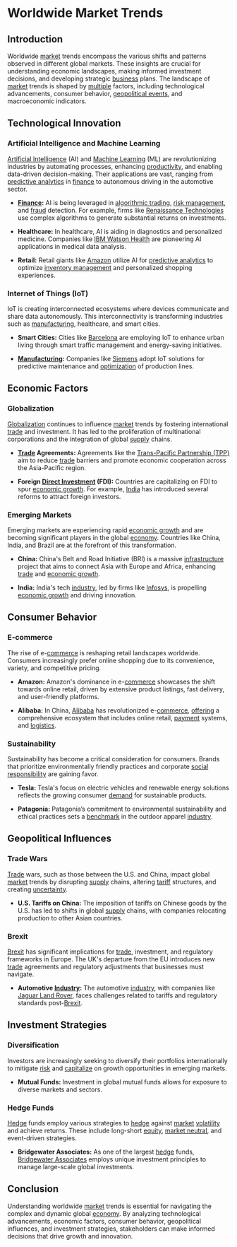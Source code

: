 # Worldwide Market Trends

## Introduction
Worldwide [market](../m/market.md) trends encompass the various shifts and patterns observed in different global markets. These insights are crucial for understanding economic landscapes, making informed investment decisions, and developing strategic [business](../b/business.md) plans. The landscape of [market](../m/market.md) trends is shaped by [multiple](../m/multiple.md) factors, including technological advancements, consumer behavior, [geopolitical events](../g/geopolitical_events.md), and macroeconomic indicators. 

## Technological Innovation

### Artificial Intelligence and Machine Learning
[Artificial Intelligence](../a/artificial_intelligence_in_trading.md) (AI) and [Machine Learning](../m/machine_learning.md) (ML) are revolutionizing industries by automating processes, enhancing [productivity](../p/productivity.md), and enabling data-driven decision-making. Their applications are vast, ranging from [predictive analytics](../p/predictive_analytics.md) in [finance](../f/finance.md) to autonomous driving in the automotive sector.

- **[Finance](../f/finance.md):** AI is being leveraged in [algorithmic trading](../a/algorithmic_trading.md), [risk management](../r/risk_management.md), and [fraud](../f/fraud.md) detection. For example, firms like [Renaissance Technologies](https://www.rentec.com/) use complex algorithms to generate substantial returns on investments.
  
- **Healthcare:** In healthcare, AI is aiding in diagnostics and personalized medicine. Companies like [IBM Watson Health](https://www.ibm.com/watson-health) are pioneering AI applications in medical data analysis.

- **Retail:** Retail giants like [Amazon](https://www.amazon.com/) utilize AI for [predictive analytics](../p/predictive_analytics.md) to optimize [inventory management](../i/inventory_management.md) and personalized shopping experiences.

### Internet of Things (IoT)
IoT is creating interconnected ecosystems where devices communicate and share data autonomously. This interconnectivity is transforming industries such as [manufacturing](../m/manufacturing.md), healthcare, and smart cities.

- **Smart Cities:** Cities like [Barcelona](http://ajuntament.barcelona.cat/en) are employing IoT to enhance urban living through smart traffic management and energy-saving initiatives.

- **[Manufacturing](../m/manufacturing.md):** Companies like [Siemens](https://new.siemens.com/global/en.html) adopt IoT solutions for predictive maintenance and [optimization](../o/optimization.md) of production lines.

## Economic Factors

### Globalization
[Globalization](../g/globalization.md) continues to influence [market](../m/market.md) trends by fostering international [trade](../t/trade.md) and investment. It has led to the proliferation of multinational corporations and the integration of global [supply](../s/supply.md) chains.

- **[Trade](../t/trade.md) Agreements:** Agreements like the [Trans-Pacific Partnership (TPP)](https://www.dfat.gov.au/trade/agreements/historical/tpp/Pages/trans-pacific-partnership-agreement-tpp) aim to reduce [trade](../t/trade.md) barriers and promote economic cooperation across the Asia-Pacific region.

- **Foreign [Direct Investment](../d/direct_investment.md) (FDI):** Countries are capitalizing on FDI to spur [economic growth](../e/economic_growth.md). For example, [India](https://www.investindia.gov.in/) has introduced several reforms to attract foreign investors.

### Emerging Markets
Emerging markets are experiencing rapid [economic growth](../e/economic_growth.md) and are becoming significant players in the global [economy](../e/economy.md). Countries like China, India, and Brazil are at the forefront of this transformation.

- **China:** China's Belt and Road Initiative (BRI) is a massive [infrastructure](../i/infrastructure.md) project that aims to connect Asia with Europe and Africa, enhancing [trade](../t/trade.md) and [economic growth](../e/economic_growth.md).

- **India:** India's tech [industry](../i/industry.md), led by firms like [Infosys](https://www.infosys.com/), is propelling [economic growth](../e/economic_growth.md) and driving innovation.

## Consumer Behavior

### E-commerce
The rise of e-[commerce](../c/commerce.md) is reshaping retail landscapes worldwide. Consumers increasingly prefer online shopping due to its convenience, variety, and competitive pricing.

- **Amazon:** Amazon's dominance in e-[commerce](../c/commerce.md) showcases the shift towards online retail, driven by extensive product listings, fast delivery, and user-friendly platforms.

- **Alibaba:** In China, [Alibaba](https://www.alibaba.com/) has revolutionized e-[commerce](../c/commerce.md), [offering](../o/offering.md) a comprehensive ecosystem that includes online retail, [payment](../p/payment.md) systems, and [logistics](../l/logistics.md).

### Sustainability
Sustainability has become a critical consideration for consumers. Brands that prioritize environmentally friendly practices and corporate [social responsibility](../s/social_responsibility.md) are gaining favor.

- **Tesla:** Tesla's focus on electric vehicles and renewable energy solutions reflects the growing consumer [demand](../d/demand.md) for sustainable products.

- **Patagonia:** Patagonia’s commitment to environmental sustainability and ethical practices sets a [benchmark](../b/benchmark.md) in the outdoor apparel [industry](../i/industry.md).

## Geopolitical Influences

### Trade Wars
[Trade](../t/trade.md) wars, such as those between the U.S. and China, impact global [market](../m/market.md) trends by disrupting [supply](../s/supply.md) chains, altering [tariff](../t/tariff.md) structures, and creating [uncertainty](../u/uncertainty_in_trading.md).

- **U.S. Tariffs on China:** The imposition of tariffs on Chinese goods by the U.S. has led to shifts in global [supply](../s/supply.md) chains, with companies relocating production to other Asian countries.

### Brexit
[Brexit](../b/brexit.md) has significant implications for [trade](../t/trade.md), investment, and regulatory frameworks in Europe. The UK's departure from the EU introduces new [trade](../t/trade.md) agreements and regulatory adjustments that businesses must navigate.

- **Automotive [Industry](../i/industry.md):** The automotive [industry](../i/industry.md), with companies like [Jaguar Land Rover](https://www.jaguarlandrover.com/), faces challenges related to tariffs and regulatory standards post-[Brexit](../b/brexit.md).

## Investment Strategies

### Diversification
Investors are increasingly seeking to diversify their portfolios internationally to mitigate [risk](../r/risk.md) and [capitalize](../c/capitalize.md) on growth opportunities in emerging markets.

- **Mutual Funds:** Investment in global mutual funds allows for exposure to diverse markets and sectors.

### Hedge Funds
[Hedge](../h/hedge.md) funds employ various strategies to [hedge](../h/hedge.md) against [market](../m/market.md) [volatility](../v/volatility.md) and achieve returns. These include long-short [equity](../e/equity.md), [market neutral](../m/market_neutral.md), and event-driven strategies.

- **Bridgewater Associates:** As one of the largest [hedge](../h/hedge.md) funds, [Bridgewater Associates](https://www.bridgewater.com/) employs unique investment principles to manage large-scale global investments.

## Conclusion
Understanding worldwide [market](../m/market.md) trends is essential for navigating the complex and dynamic global [economy](../e/economy.md). By analyzing technological advancements, economic factors, consumer behavior, geopolitical influences, and investment strategies, stakeholders can make informed decisions that drive growth and innovation.


